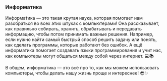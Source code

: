 ### Информатика

Информа́тика — это такая крутая наука, которая помогает нам разобраться во всех этих штуках с компьютерами! Она рассказывает, как правильно собирать, хранить, обрабатывать и передавать информацию, чтобы потом принимать важные решения. Например, если нужно найти самый быстрый способ решить задачу или понять, как сделать программы, которые работают без ошибок. А ещё информатика помогает создавать языки программирования и учит нас, как компьютеры могут общаться между собой через интернет. 💻📚

В общем, информатика — это всё про то, как мы можем использовать компьютеры, чтобы делать нашу жизнь проще и интереснее! 😎✨